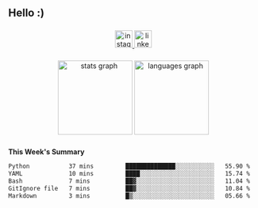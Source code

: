 <h2 align="left">Hello :)</h2>

###

<div align="center">
  <a href="https://www.instagram.com/sebi.klaus/" target="_blank">
    <img src="https://img.shields.io/static/v1?message=Instagram&logo=instagram&label=&color=E4405F&logoColor=white&labelColor=&style=for-the-badge" height="35" alt="instagram logo"  />
  </a>
  <a href="https://www.linkedin.com/in/sebastian-klaus-3aa64720b/" target="_blank">
    <img src="https://img.shields.io/static/v1?message=LinkedIn&logo=linkedin&label=&color=0077B5&logoColor=white&labelColor=&style=for-the-badge" height="35" alt="linkedin logo"  />
  </a>
</div>

###

<div align="center">
  <img src="https://github-readme-stats.vercel.app/api?username=IYourSunshineI&hide_title=false&hide_rank=false&show_icons=true&include_all_commits=true&count_private=true&disable_animations=false&theme=dracula&locale=en&hide_border=false&order=1" height="150" alt="stats graph"  />
  <img src="https://github-readme-stats.vercel.app/api/top-langs?username=IYourSunshineI&locale=en&hide_title=false&layout=compact&card_width=320&langs_count=5&theme=dracula&hide_border=false&order=2" height="150" alt="languages graph"  />
</div>

###

**This Week's Summary**
<!--START_SECTION:waka-->

```txt
Python           37 mins         ██████████████░░░░░░░░░░░   55.90 %
YAML             10 mins         ████░░░░░░░░░░░░░░░░░░░░░   15.74 %
Bash             7 mins          ██▓░░░░░░░░░░░░░░░░░░░░░░   11.04 %
GitIgnore file   7 mins          ██▓░░░░░░░░░░░░░░░░░░░░░░   10.84 %
Markdown         3 mins          █▒░░░░░░░░░░░░░░░░░░░░░░░   05.66 %
```

<!--END_SECTION:waka-->
